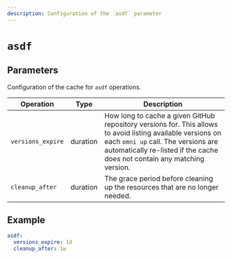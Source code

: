 ```yaml
---
description: Configuration of the `asdf` parameter
---
```


# `asdf`

## Parameters

Configuration of the cache for `asdf` operations.

| Operation | Type | Description                                                    |
|-----------|------|---------------------------------------------------------|
| `versions_expire` | duration | How long to cache a given GitHub repository versions for. This allows to avoid listing available versions on each `omni up` call. The versions are automatically re-listed if the cache does not contain any matching version. |
| `cleanup_after` | duration | The grace period before cleaning up the resources that are no longer needed. |

## Example

```yaml
asdf:
  versions_expire: 1d
  cleanup_after: 1w
```
